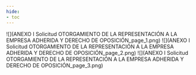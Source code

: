 ```yaml
---
hide:
- toc
---
```

![](ANEXO I Solicitud OTORGAMIENTO DE LA REPRESENTACIÓN A LA EMPRESA ADHERIDA Y DERECHO DE OPOSICIÓN_page_1.png)
![](ANEXO I Solicitud OTORGAMIENTO DE LA REPRESENTACIÓN A LA EMPRESA ADHERIDA Y DERECHO DE OPOSICIÓN_page_2.png)
![](ANEXO I Solicitud OTORGAMIENTO DE LA REPRESENTACIÓN A LA EMPRESA ADHERIDA Y DERECHO DE OPOSICIÓN_page_3.png)

 <style> 
body {
background-image: url('https://github.com/asolear/assets/blob/master/imgs/fondo3.jpg?raw=true'); 
background-repeat: no-repeat; 
background-attachment: fixed; /* background-size: cover; */ 
background-size: 100% 100%;
}
</style> 

